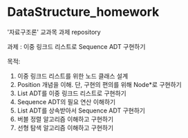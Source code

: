 # DataStructure_homework
'자료구조론' 교과목 과제 repository

과제 : 이중 링크드 리스트로 Sequence ADT 구현하기

목적:
1. 이중 링크드 리스트를 위한 노드 클래스 설계
2. Position 개념을 이해. 단, 구현의 편의를 위해 Node*로 구현하기
3. List ADT를 이중 링크드 리스트로 구현하기
4. Sequence ADT의 필요 연산 이해하기
5. List ADT를 상속받아서 Sequence ADT 구현하기
6. 버블 정렬 알고리즘 이해하고 구현하기 
7. 선형 탐색 알고리즘 이해하고 구현하기

